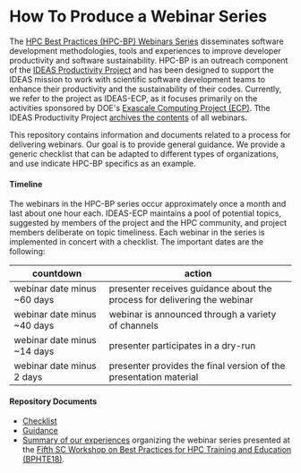 # How To Produce a Webinar Series

The [HPC Best Practices (HPC-BP) Webinars Series](https://ideas-productivity.org/events/hpc-best-practices-webinars) 
disseminates software development methodologies, tools and experiences to improve developer productivity and software 
sustainability. HPC-BP is an outreach component of the [IDEAS Productivity Project](https://ideas-productivity.org) 
and has been designed to support the IDEAS mission to work with scientific software development teams to enhance 
their productivity and the sustainability of their codes. Currently, we refer to the project as IDEAS-ECP, as it 
focuses primarily on the activities sponsored by DOE's [Exascale Computing Project (ECP)](https://www.exascaleproject.org). 
Tthe IDEAS Productivity Project [archives the contents](https://ideas-productivity.org/events/hpc-best-practices-webinars) 
of all webinars.

This repository contains information and documents related to a process for delivering webinars. Our goal is to provide 
general guidance. We provide a generic checklist that can be adapted to different types of organizations, and use
indicate HPC-BP specifics as an example.

#### Timeline

The webinars in the HPC-BP series occur approximately once a month and last about one hour each. 
IDEAS-ECP maintains a pool of potential topics, suggested by members of the project and the HPC community,
and project members deliberate on topic timeliness. Each webinar in the series is implemented in concert with a 
checklist. The important dates are the following:

| countdown | action |
| --- | --- |
| webinar date minus ~60 days | presenter receives guidance about the process for delivering the webinar |
| webinar date minus ~40 days | webinar is announced through a variety of channels |
| webinar date minus ~14 days | presenter participates in a dry-run |
| webinar date minus   2 days | presenter provides the final version of the presentation material |

#### Repository Documents

- [Checklist](checklist.md)
- [Guidance](guidance.md)
- [Summary of our experiences](2019_JOCSE.pdf) organizing the webinar series presented at the [Fifth SC Workshop on
Best Practices for HPC Training and Education (BPHTE18)](https://sighpceducation.acm.org/BPHTE18.html).

